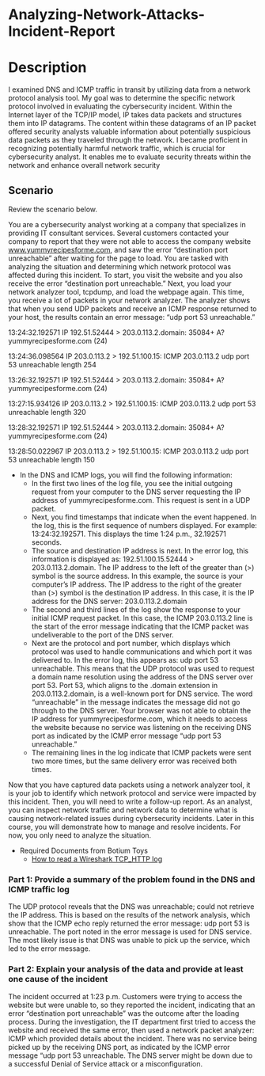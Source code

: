 # Analyzing-Network-Attacks-Incident-Report
<h1>Description</h1>
I examined DNS and ICMP traffic in transit by utilizing data from a network protocol analysis tool. My goal was to determine the specific network protocol involved in evaluating the cybersecurity incident.
Within the Internet layer of the TCP/IP model, IP takes data packets and structures them into IP datagrams. The content within these datagrams of an IP packet offered security analysts valuable information about potentially suspicious data packets as they traveled through the network.
I became proficient in recognizing potentially harmful network traffic, which is crucial for cybersecurity analyst. It enables me to evaluate security threats within the network and enhance overall network security

<h2>Scenario</h2>
Review the scenario below. 

You are a cybersecurity analyst working at a company that specializes in providing IT consultant services. Several customers contacted your company to report that they were not able to access the company website www.yummyrecipesforme.com, and saw the error “destination port unreachable” after waiting for the page to load. 
You are tasked with analyzing the situation and determining which network protocol was affected during this incident. To start, you visit the website and you also receive the error “destination port unreachable.” Next, you load your network analyzer tool, tcpdump, and load the webpage again. This time, you receive a lot of packets in your network analyzer. The analyzer shows that when you send UDP packets and receive an ICMP response returned to your host, the results contain an error message: “udp port 53 unreachable.” 

13:24:32.192571 IP 192.51.52444 > 203.0.113.2.domain: 35084+ A? yummyrecipesforme.com (24)

13:24:36.098564 IP 203.0.113.2 > 192.51.100.15: ICMP 203.0.113.2 udp port 53 unreachable length 254

13:26:32.192571 IP 192.51.52444 > 203.0.113.2.domain: 35084+ A? yummyrecipesforme.com (24)

13:27:15.934126 IP 203.0.113.2 > 192.51.100.15: ICMP 203.0.113.2 udp port 53 unreachable length 320

13:28:32.192571 IP 192.51.52444 > 203.0.113.2.domain: 35084+ A? yummyrecipesforme.com (24)

13:28:50.022967 IP 203.0.113.2 > 192.51.100.15: ICMP 203.0.113.2 udp port 53 unreachable length 150


- <a> In the DNS and ICMP logs, you will find the following information: </a>
    -  In the first two lines of the log file, you see the initial outgoing request from your computer to the DNS server requesting the IP address of yummyrecipesforme.com. This request is sent in a UDP packet.
    -  Next, you find timestamps that indicate when the event happened. In the log, this is the first sequence of numbers displayed. For example: 13:24:32.192571. This displays the time 1:24 p.m., 32.192571 seconds.
    -  The source and destination IP address is next. In the error log, this information is displayed as: 192.51.100.15.52444 > 203.0.113.2.domain. The IP address to the left of the greater than (>) symbol is the source address. In this example, the source is your computer’s IP address. The IP address to the right of the greater than (>) symbol is the destination IP address. In this case, it is the IP address for the DNS server: 203.0.113.2.domain
    -  The second and third lines of the log show the response to your initial ICMP request packet. In this case, the ICMP 203.0.113.2 line is the start of the error message indicating that the ICMP packet was undeliverable to the port of the DNS server.
    -  Next are the protocol and port number, which displays which protocol was used to handle communications and which port it was delivered to. In the error log, this appears as: udp port 53 unreachable. This means that the UDP protocol was used to request a domain name resolution using the address of the DNS server over port 53. Port 53, which aligns to the .domain extension in 203.0.113.2.domain, is a well-known port for DNS service. The word “unreachable” in the message indicates the message did not go through to the DNS server. Your browser was not able to obtain the IP address for yummyrecipesforme.com, which it needs to access the website because no service was listening on the receiving DNS port as indicated by the ICMP error message “udp port 53 unreachable.”
    -  The remaining lines in the log indicate that ICMP packets were sent two more times, but the same delivery error was received both times. 


Now that you have captured data packets using a network analyzer tool, it is your job to identify which network protocol and service were impacted by this incident. Then, you will need to write a follow-up report.
As an analyst, you can inspect network traffic and network data to determine what is causing network-related issues during cybersecurity incidents. Later in this course, you will demonstrate how to manage and resolve incidents. For now, you only need to analyze the situation. 

- <a> Required Documents from Botium Toys </a>
  - [How to read a Wireshark TCP_HTTP log](https://github.com/malikaii99/Security-Audit-Botium-Toys/blob/e0549c8f436c765d70ff8ecd57e45f92ade54da8/IT%20Email%20SS.png)

<h3>Part 1: Provide a summary of the problem found in the DNS and ICMP traffic log</h3>
The UDP protocol reveals that the DNS was unreachable; could not retrieve the IP address. This is based on the results of the network analysis, which show that the ICMP echo reply returned the error message: udp port 53 is unreachable. The port noted in the error message is used for DNS service. The most likely issue is that DNS was unable to pick up the service, which led to the error message.
<h3>Part 2: Explain your analysis of the data and provide at least one cause of the incident</h3>
The incident occurred at 1:23 p.m. Customers were trying to access the website but were unable to, so they reported the incident, indicating that an error “destination port unreachable” was the outcome after the loading process. During the investigation, the IT department first tried to access the website and received the same error, then used a network packet analyzer: ICMP which provided details about the incident. There was no service being picked up by the receiving DNS port, as indicated by the ICMP error message “udp port 53 unreachable. The DNS server might be down due to a successful Denial of Service attack or a misconfiguration.
